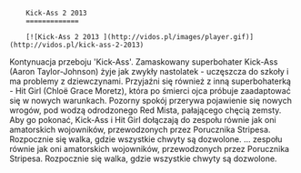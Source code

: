 
        Kick-Ass 2 2013 
        =============
        
        [![Kick-Ass 2 2013 ](http://vidos.pl/images/player.gif)](http://vidos.pl/kick-ass-2-2013)
        
        
 Kontynuacja przeboju 'Kick-Ass'. Zamaskowany superbohater Kick-Ass (Aaron Taylor-Johnson) żyje jak zwykły nastolatek - uczęszcza do szkoły i ma problemy z dziewczynami. Przyjaźni się również z inną superbohaterką - Hit Girl (Chloë Grace Moretz), która po śmierci ojca próbuje zaadaptować się w nowych warunkach. Pozorny spokój przerywa pojawienie się nowych wrogów, pod wodzą odrodzonego Red Mista, pałającego chęcią zemsty. Aby go pokonać, Kick-Ass i Hit Girl dołączają do zespołu równie jak oni amatorskich wojowników, przewodzonych przez Porucznika Stripesa. Rozpocznie się walka, gdzie wszystkie chwyty są dozwolone.   ... zespołu równie jak oni amatorskich wojowników, przewodzonych przez Porucznika Stripesa. Rozpocznie się walka, gdzie wszystkie chwyty są dozwolone.
    